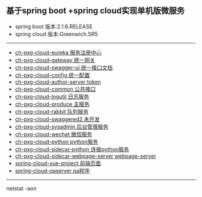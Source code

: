
基于spring boot +spring cloud实现单机版微服务
----------------------
* spring boot  版本:2.1.6.RELEASE
* spring cloud 版本:Greenwich.SR5

****

* [ch-pxg-cloud-eureka 服务注册中心](http://localhost:5060/eureka)
* [ch-pxg-cloud-gateway 统一网关](http://localhost:5070/gateway)
* [ch-pxg-cloud-swagger-ui 统一接口文档](http://localhost:5070/swagger-ui.html)
* [ch-pxg-cloud-config 统一配置](http://localhost:5080/config/)
* [ch-pxg-cloud-author-server token](http://localhost:5090/author/)
* [ch-pxg-cloud-common 公共接口](http://localhost:6000/common/)
* [ch-pxg-cloud-logutil 日志服务](http://localhost:7000/logutil/)
* [ch-pxg-cloud-produce 主服务](http://localhost:7001/product/)
* [ch-pxg-cloud-rabbit 队列服务](http://localhost:7002/rabbit/)
* [ch-pxg-cloud-swaggered2 未开发](http://localhost:7003/swaggerui/)
* [ch-pxg-cloud-sysadmin 后台管理服务](http://localhost:7004/sysadmin/)
* [ch-pxg-cloud-wechat 微信服务](http://localhost:7005/wechat/)
* [ch-pxg-cloud-python  python服务](http://localhost:7006/python/)
* [ch-pxg-cloud-sidecar-python  连接python服务](http://localhost:7007/python/)
* [ch-pxg-cloud-sidecar-webpage-server  webpage-server](http://localhost:7008/python/)
* [spring-cloud-vue-project 前端页面](http://localhost:7010/#/)
* [spring-cloud-qaserver qa程序](http://localhost:7012/#/)

****


netstat -aon




